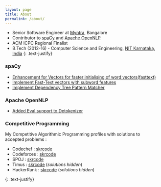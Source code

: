 ```yaml
---
layout: page
title: About
permalink: /about/
---
```


* Senior Software Engineer at [Myntra](http://www.myntra.com), Bangalore
* Contributor to [spaCy](https://spacy.io/) and [Apache OpenNLP](https://opennlp.apache.org/)
* ACM ICPC Regional Finalist
* B.Tech (2012-16) - Computer Science and Engineering, [NIT Karnataka, India](http://www.nitk.ac.in)
{: .text-justify}

### spaCy
* [Enhancement for Vectors for faster initialising of word vectors(fasttext)](https://github.com/explosion/spaCy/pull/2170)
* [Implement Fast-Text vectors with subword features](https://github.com/explosion/spaCy/pull/2247)
* [Implement Dependency Tree Pattern Matcher](https://github.com/explosion/spaCy/pull/2732)

### Apache OpenNLP
* [Added Eval support to Detokenizer](https://github.com/apache/opennlp/pull/308)

### Competitive Programming

My Competitive Algorithmic Programming profiles with solutions to accepted problems :<br>
* Codechef : <a href='/about/codechef'>skrcode</a> <br>
* Codeforces : <a href='/about/codeforces'>skrcode</a> <br>
* SPOJ : <a href='/about/spoj'>skrcode</a> <br>
* Timus : <a href='http://acm.timus.ru/author.aspx?id=167645'>skrcode</a> (_solutions hidden_) <br> 
* HackerRank : <a href='https://www.hackerrank.com/skrcode'>skrcode</a> (_solutions hidden_) <br>





{: .text-justify}
